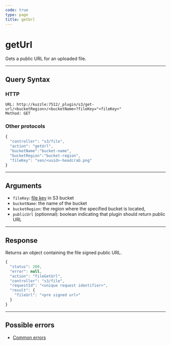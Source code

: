 ```yaml
---
code: true
type: page
title: getUrl
---
```


# getUrl

Gets a public URL for an uploaded file.

---

## Query Syntax

### HTTP

```http
URL: http://kuzzle:7512/_plugin/s3/get-url/<bucketRegion>/<bucketName>?fileKey="<fileKey>"
Method: GET
```

### Other protocols

```js
{
  "controller": "s3/file",
  "action": "getUrl",
  "bucketName":"bucket-name",
  "bucketRegion":"bucket-region",
  "fileKey": "xen/<uuid>-headcrab.png"
}
```

---

## Arguments

- `fileKey`: [file key](https://docs.aws.amazon.com/AmazonS3/latest/dev/UsingMetadata.html#object-keys) in S3 bucket
- `bucketName`: the name of the bucket
- `bucketRegion`: the region where the specified bucket is located,
- `publicUrl` (optionnal): boolean indicating that plugin should return public URL
  
---

## Response

Returns an object containing the file signed public URL.

```js
{
  "status": 200,
  "error": null,
  "action": "fileGetUrl",
  "controller": "s3/file",
  "requestId": "<unique request identifier>",
  "result": {
    "fileUrl": "<pre signed url>" 
  }
}
```

---

## Possible errors

- [Common errors](/core/1/api/essentials/errors#common-errors)

